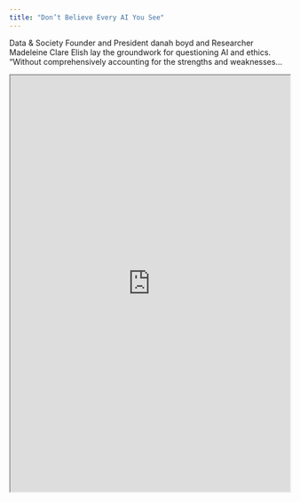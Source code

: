 ```yaml
---
title: "Don’t Believe Every AI You See"
---
```


Data & Society Founder and President danah boyd and Researcher Madeleine Clare Elish lay the groundwork for questioning AI and ethics. “Without comprehensively accounting for the strengths and weaknesses...

<iframe height="750" width="100%" src="https://ewelton.github.io/ktest/wiki.html#Don%E2%80%99t%20Believe%20Every%20AI%20You%20See"></iframe>

